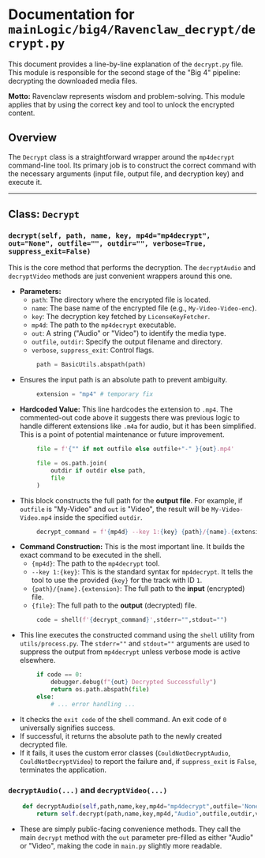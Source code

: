 # Documentation for `mainLogic/big4/Ravenclaw_decrypt/decrypt.py`

This document provides a line-by-line explanation of the `decrypt.py` file. This module is responsible for the second stage of the "Big 4" pipeline: decrypting the downloaded media files.

**Motto:** Ravenclaw represents wisdom and problem-solving. This module applies that by using the correct key and tool to unlock the encrypted content.

## Overview

The `Decrypt` class is a straightforward wrapper around the `mp4decrypt` command-line tool. Its primary job is to construct the correct command with the necessary arguments (input file, output file, and decryption key) and execute it.

---

## Class: `Decrypt`

### `decrypt(self, path, name, key, mp4d="mp4decrypt", out="None", outfile="", outdir="", verbose=True, suppress_exit=False)`

This is the core method that performs the decryption. The `decryptAudio` and `decryptVideo` methods are just convenient wrappers around this one.

-   **Parameters:**
    -   `path`: The directory where the encrypted file is located.
    -   `name`: The base name of the encrypted file (e.g., `My-Video-Video-enc`).
    -   `key`: The decryption key fetched by `LicenseKeyFetcher`.
    -   `mp4d`: The path to the `mp4decrypt` executable.
    -   `out`: A string ("Audio" or "Video") to identify the media type.
    -   `outfile`, `outdir`: Specify the output filename and directory.
    -   `verbose`, `suppress_exit`: Control flags.

```python
        path = BasicUtils.abspath(path)
```
-   Ensures the input path is an absolute path to prevent ambiguity.

```python
        extension = "mp4" # temporary fix
```
-   **Hardcoded Value:** This line hardcodes the extension to `.mp4`. The commented-out code above it suggests there was previous logic to handle different extensions like `.m4a` for audio, but it has been simplified. This is a point of potential maintenance or future improvement.

```python
        file = f'{"" if not outfile else outfile+"-" }{out}.mp4'

        file = os.path.join(
            outdir if outdir else path,
            file
        )
```
-   This block constructs the full path for the **output file**. For example, if `outfile` is "My-Video" and `out` is "Video", the result will be `My-Video-Video.mp4` inside the specified `outdir`.

```python
        decrypt_command = f'{mp4d} --key 1:{key} {path}/{name}.{extension} {file}'
```
-   **Command Construction:** This is the most important line. It builds the exact command to be executed in the shell.
    -   `{mp4d}`: The path to the `mp4decrypt` tool.
    -   `--key 1:{key}`: This is the standard syntax for `mp4decrypt`. It tells the tool to use the provided `{key}` for the track with ID `1`.
    -   `{path}/{name}.{extension}`: The full path to the **input** (encrypted) file.
    -   `{file}`: The full path to the **output** (decrypted) file.

```python
        code = shell(f'{decrypt_command}',stderr="",stdout="")
```
-   This line executes the constructed command using the `shell` utility from `utils/process.py`. The `stderr=""` and `stdout=""` arguments are used to suppress the output from `mp4decrypt` unless verbose mode is active elsewhere.

```python
        if code == 0:
            debugger.debug(f"{out} Decrypted Successfully")
            return os.path.abspath(file)
        else:
            # ... error handling ...
```
-   It checks the `exit code` of the shell command. An exit code of `0` universally signifies success.
-   If successful, it returns the absolute path to the newly created decrypted file.
-   If it fails, it uses the custom error classes (`CouldNotDecryptAudio`, `CouldNotDecryptVideo`) to report the failure and, if `suppress_exit` is `False`, terminates the application.

### `decryptAudio(...)` and `decryptVideo(...)`

```python
    def decryptAudio(self,path,name,key,mp4d="mp4decrypt",outfile='None',outdir=None,verbose=True,suppress_exit=False):
        return self.decrypt(path,name,key,mp4d,"Audio",outfile,outdir,verbose,suppress_exit=suppress_exit)
```
-   These are simply public-facing convenience methods. They call the main `decrypt` method with the `out` parameter pre-filled as either "Audio" or "Video", making the code in `main.py` slightly more readable.
